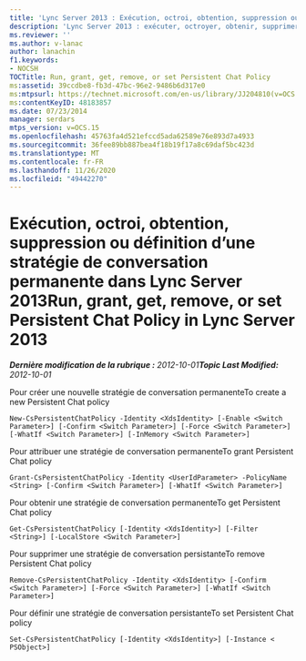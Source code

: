 ```yaml
---
title: 'Lync Server 2013 : Exécution, octroi, obtention, suppression ou définition d’une stratégie de conversation permanente'
description: 'Lync Server 2013 : exécuter, octroyer, obtenir, supprimer ou définir une stratégie de conversation persistante.'
ms.reviewer: ''
ms.author: v-lanac
author: lanachin
f1.keywords:
- NOCSH
TOCTitle: Run, grant, get, remove, or set Persistent Chat Policy
ms:assetid: 39ccdbe8-fb3d-47bc-96e2-9486b6d317e0
ms:mtpsurl: https://technet.microsoft.com/en-us/library/JJ204810(v=OCS.15)
ms:contentKeyID: 48183857
ms.date: 07/23/2014
manager: serdars
mtps_version: v=OCS.15
ms.openlocfilehash: 45763fa4d521efccd5ada62589e76e893d7a4933
ms.sourcegitcommit: 36fee89bb887bea4f18b19f17a8c69daf5bc423d
ms.translationtype: MT
ms.contentlocale: fr-FR
ms.lasthandoff: 11/26/2020
ms.locfileid: "49442270"
---
```

# <a name="run-grant-get-remove-or-set-persistent-chat-policy-in-lync-server-2013"></a><span data-ttu-id="23998-103">Exécution, octroi, obtention, suppression ou définition d’une stratégie de conversation permanente dans Lync Server 2013</span><span class="sxs-lookup"><span data-stu-id="23998-103">Run, grant, get, remove, or set Persistent Chat Policy in Lync Server 2013</span></span>

<div data-xmlns="http://www.w3.org/1999/xhtml">

<div class="topic" data-xmlns="http://www.w3.org/1999/xhtml" data-msxsl="urn:schemas-microsoft-com:xslt" data-cs="https://msdn.microsoft.com/">

<div data-asp="https://msdn2.microsoft.com/asp">



</div>

<div id="mainSection">

<div id="mainBody"><span data-ttu-id="23998-104">

<span> </span></span><span class="sxs-lookup"><span data-stu-id="23998-104">

<span> </span></span></span>

<span data-ttu-id="23998-105">_**Dernière modification de la rubrique :** 2012-10-01_</span><span class="sxs-lookup"><span data-stu-id="23998-105">_**Topic Last Modified:** 2012-10-01_</span></span>

<span data-ttu-id="23998-106">Pour créer une nouvelle stratégie de conversation permanente</span><span class="sxs-lookup"><span data-stu-id="23998-106">To create a new Persistent Chat policy</span></span>

    New-CsPersistentChatPolicy -Identity <XdsIdentity> [-Enable <Switch Parameter>] [-Confirm <Switch Parameter>] [-Force <Switch Parameter>] [-WhatIf <Switch Parameter>] [-InMemory <Switch Parameter>]

<span data-ttu-id="23998-107">Pour attribuer une stratégie de conversation permanente</span><span class="sxs-lookup"><span data-stu-id="23998-107">To grant Persistent Chat policy</span></span>

    Grant-CsPersistentChatPolicy -Identity <UserIdParameter> -PolicyName <String> [-Confirm <Switch Parameter>] [-WhatIf <Switch Parameter>]

<span data-ttu-id="23998-108">Pour obtenir une stratégie de conversation permanente</span><span class="sxs-lookup"><span data-stu-id="23998-108">To get Persistent Chat policy</span></span>

    Get-CsPersistentChatPolicy [-Identity <XdsIdentity>] [-Filter <String>] [-LocalStore <Switch Parameter>]

<span data-ttu-id="23998-109">Pour supprimer une stratégie de conversation persistante</span><span class="sxs-lookup"><span data-stu-id="23998-109">To remove Persistent Chat policy</span></span>

    Remove-CsPersistentChatPolicy -Identity <XdsIdentity> [-Confirm <Switch Parameter>] [-Force <Switch Parameter>] [-WhatIf <Switch Parameter>]

<span data-ttu-id="23998-110">Pour définir une stratégie de conversation persistante</span><span class="sxs-lookup"><span data-stu-id="23998-110">To set Persistent Chat policy</span></span>

    Set-CsPersistentChatPolicy [-Identity <XdsIdentity>] [-Instance < PSObject>]

<span data-ttu-id="23998-111"></div>

<span> </span>

</div>

</div>

</span><span class="sxs-lookup"><span data-stu-id="23998-111"></div>

<span> </span>

</div>

</div>

</span></span></div>

